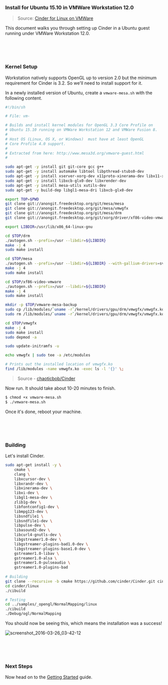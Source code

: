 ### Install for Ubuntu 15.10 in VMWare Workstation 12.0

> Source: [Cinder for Linux on VMWare](https://github.com/chaoticbob/Cinder/wiki/Cinder-for-Linux-on-VMWare)

This document walks you through setting up Cinder in a Ubuntu guest running under VMWare Workstation 12.0.

<br>
<br>
<br>

### Kernel Setup

Workstation natively supports OpenGL up to version 2.0 but the minimum requirement for Cinder is 3.2. So we'll need to install support for it.

In a newly installed version of Ubuntu, create a `vmware-mesa.sh` with the following content.

```bash
#!/bin/sh

# File: vm-

# Builds and install kernel modules for OpenGL 3.3 Core Profile on 
# Ubuntu 15.10 running on VMWare Workstation 12 and VMWare Fusion 8. 
#
# Host OS (Linux, OS X, or Windows)  must have at least OpenGL 
# Core Profile 4.0 support. 
#
# Extracted from here: http://www.mesa3d.org/vmware-guest.html
#

sudo apt-get -y install git git-core gcc g++
sudo apt-get -y install automake libtool libpthread-stubs0-dev
sudo apt-get -y install xserver-xorg-dev x11proto-xinerama-dev libx11-xcb-dev
sudo apt-get -y install libxcb-glx0-dev libxrender-dev
sudo apt-get -y install mesa-utils xutils-dev
sudo apt-get -y build-dep libgl1-mesa-dri libxcb-glx0-dev

export TOP=$PWD
git clone git://anongit.freedesktop.org/git/mesa/mesa
git clone git://anongit.freedesktop.org/git/mesa/vmwgfx
git clone git://anongit.freedesktop.org/git/mesa/drm
git clone git://anongit.freedesktop.org/git/xorg/driver/xf86-video-vmware

export LIBDIR=/usr/lib/x86_64-linux-gnu

cd $TOP/drm
./autogen.sh --prefix=/usr --libdir=${LIBDIR}
make -j 4
sudo make install

cd $TOP/mesa
./autogen.sh --prefix=/usr --libdir=${LIBDIR} --with-gallium-drivers=svga --with-dri-drivers=swrast --enable-xa --disable-dri3 --enable-glx-tls
make -j 4
sudo make install

cd $TOP/xf86-video-vmware
./autogen.sh --prefix=/usr --libdir=${LIBDIR}
make -j 4
sudo make install

mkdir -p $TOP/vmware-mesa-backup
sudo cp /lib/modules/`uname -r`/kernel/drivers/gpu/drm/vmwgfx/vmwgfx.ko* $TOP/vmware-mesa-backup
sudo rm /lib/modules/`uname -r`/kernel/drivers/gpu/drm/vmwgfx/vmwgfx.ko*

cd $TOP/vmwgfx
make -j 4
sudo make install
sudo depmod -a

sudo update-initramfs -u

echo vmwgfx | sudo tee -a /etc/modules

# Prints out the installed location of vmwgfx.ko
find /lib/modules -name vmwgfx.ko -exec ls -l '{}' \;
```

> Source - [chaoticbob/Cinder](https://github.com/chaoticbob/Cinder/wiki/Cinder-for-Linux-on-VMWare)

Now run. It should take about 10-20 minutes to finish.

```bash
$ chmod +x vmware-mesa.sh
$ ./vmware-mesa.sh
```

Once it's done, reboot your machine.

<br>
<br>
<br>

### Building

Let's install Cinder.

```bash
sudo apt-get install -y \
	cmake \
	clang \
	libxcursor-dev \
	libxrandr-dev \
	libxinerama-dev \
	libxi-dev \
	libgl1-mesa-dev \
	zlib1g-dev \
	libfontconfig1-dev \
	libmpg123-dev \
	libsndfile1 \
	libsndfile1-dev \
	libpulse-dev \
	libasound2-dev \
	libcurl4-gnutls-dev \
	libgstreamer1.0-dev \
	libgstreamer-plugins-bad1.0-dev \
	libgstreamer-plugins-base1.0-dev \
	gstreamer1.0-libav \
	gstreamer1.0-alsa \
	gstreamer1.0-pulseaudio \
	gstreamer1.0-plugins-bad
  
# Building
git clone --recursive -b cmake https://github.com/cinder/Cinder.git cinder
cd cinder/linux
./cibuild

# Testing
cd ../samples/_opengl/NormalMapping/linux
./cibuild
./Debug/ogl/NormalMapping
```

You should now be seeing this, which means the installation was a success!

![screenshot_2016-03-26_03-42-12](https://cloud.githubusercontent.com/assets/2152766/14059659/8025357c-f305-11e5-87fe-ccd851609f42.png)

<br>
<br>
<br>

### Next Steps

Now head on to the [Getting Started](getting_started.md) guide.